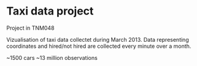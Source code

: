 # Taxi data project
Project in TNM048

Vizualisation of taxi data collectet during March 2013. Data representing coordinates and hired/not hired are collected every minute over a month.

~1500 cars
~13 million observations
